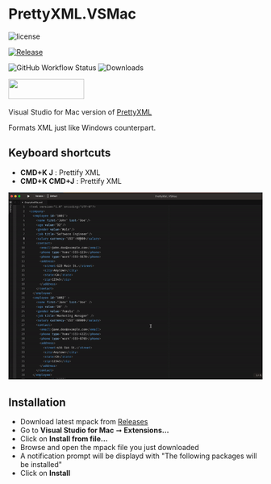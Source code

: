 # PrettyXML.VSMac

![license](https://img.shields.io/github/license/pmahend1/PrettyXML.VSMac?label=License&color=brightgreen&style=flat-square)

[![Release](https://img.shields.io/github/v/release/pmahend1/PrettyXML.vsmac?include_prereleases&label=Release&color=brightgreen&style=for-the-badge&logo=github)](https://github.com/pmahend1/PrettyXML.VSMac/releases/) 

![GitHub Workflow Status](https://img.shields.io/github/workflow/status/pmahend1/prettyxml.vsmac/Publish%20CI?label=Publish%20CI&style=flat-square) ![Downloads](https://img.shields.io/github/downloads/pmahend1/Prettyxml.vsmac/total?color=brightgreen&label=Downloads&style=flat-square)

[<img src="https://cdn.buymeacoffee.com/buttons/v2/default-blue.png" width=150 height=40>](https://www.buymeacoffee.com/pmahend1)  

Visual Studio for Mac version of [PrettyXML](https://github.com/pmahend1/PrettyXML)

Formats XML just like Windows counterpart.


## Keyboard shortcuts

- **CMD+K J** : Prettify XML  
- **CMD+K CMD+J** : Prettify XML  


![Example](./example.gif)  


## Installation 

- Download latest mpack from [Releases](https://github.com/pmahend1/PrettyXML.VSMac/releases/)
- Go to **Visual Studio for Mac** ➞ **Extensions...**
- Click on **Install from file...**
- Browse and open the mpack file you just downloaded
- A notification prompt will be displayd with "The following packages will be installed"
- Click on **Install**  
